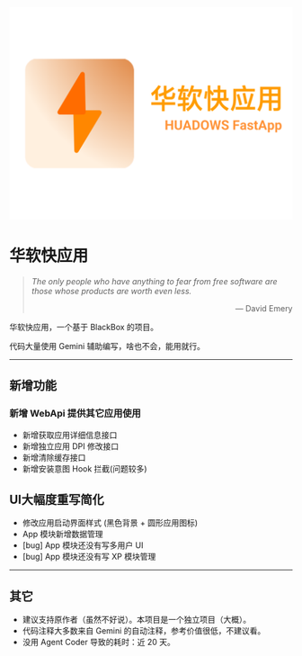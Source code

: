 <p align="center">
  <img src="./assets/banner.png" alt="banner">
</p>

# 华软快应用

> *The only people who have anything to fear from free software are those whose products are worth even less.*
> <p align="right">— David Emery</p>

华软快应用，一个基于 BlackBox 的项目。

代码大量使用 Gemini 辅助编写，啥也不会，能用就行。

---

## 新增功能

### 新增 WebApi 提供其它应用使用
-   新增获取应用详细信息接口
-   新增独立应用 DPI 修改接口
-   新增清除缓存接口
-   新增安装意图 Hook 拦截(问题较多)

## UI大幅度重写简化
-   修改应用启动界面样式 (黑色背景 + 圆形应用图标)
-   App 模块新增数据管理
-   [bug] App 模块还没有写多用户 UI
-   [bug] App 模块还没有写 XP 模块管理

---

## 其它

-   建议支持原作者（虽然不好说）。本项目是一个独立项目（大概）。
-   代码注释大多数来自 Gemini 的自动注释，参考价值很低，不建议看。
-   没用 Agent Coder 导致的耗时：近 20 天。
